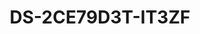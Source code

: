 ---
id: 14
title: "DS-2CE79D3T-IT3ZF"
slug: "DS-2CE79D3T-IT3ZF"
subTitle: "2 MP Ultra Low Light Motorized Varifocal Bullet Camera"
category: "turbohd"
imgCard: "/src/assets/images/turbohd/DS-2CE79D3T-IT3ZF/DS-2CE79D3T-IT3ZF-1.webp"
imgAlt: "DS-2CE79D3T-IT3ZF"
thumbnails: [
  "/src/assets/images/turbohd/DS-2CE79D3T-IT3ZF/DS-2CE79D3T-IT3ZF-1.webp",
]
features: [
  "2 MP turret camera with ultra-low light sensitivity (0.005 lux)",
  "120 dB true WDR for clear imaging in challenging lighting",
  "3D DNR for clean and sharp image quality",
  "Motorized varifocal lens with auto focus during zoom",
  "EXIR 2.0 infrared technology with 70 m IR distance",
  "Water and dust resistant (IP67)",
  "4 in 1 (TVI/AHD/CVI/CVBS signal switchable)"
]
rating: 5
reviewCount: 100
specifications: {
  Camera: {
    Image_Sensor: "2.0 megapixel progressive scan CMOS",
    Max_Resolution: "1920 (H) × 1080 (V)",
    Min_Illumination: "0.005 Lux@(F1.6, AGC ON), 0 Lux with IR",
    Shutter_Time: {
      PAL: "1/25 s to 1/50,000 s",
      NTSC: "1/30 s to 1/50,000 s"
    },
    Day_Night: "IR cut filter",
    Angle_Adjustment: "Pan: 0° to 360°, Tilt: 0° to 75°, Rotation: 0° to 360°",
    Signal_System: "PAL/NTSC"
  },
  Lens: {
    Lens_Type: "2.7 mm to 13.5 mm",
    Focal_Length_&_FOV: "102° to 31°",
    Lens_Mount: "Φ 14"
  },
  Image: {
    Image_Parameters_Switch: "STD/HIGH-SAT",
    Image_Settings: "Brightness, Sharpness, 3D DNR, Mirror, Smart IR",
    Frame_Rate: {
      PAL: "1080p@25fps",
      NTSC: "1080p@30fps"
    },
    Day_Night_Mode: "Auto/Color/BW (Black and White)",
    WDR: "≥ 120 dB",
    Image_Enhancement: "BLC, HLC",
    White_Balance: "ATW/MWB",
    AGC: "High/Medium/Low"
  },
  interface: {
    videoOutput: "1 HD analog output"
  },
  General: {
    Material: "Metal",
    Dimension: "123.87 mm × 110.24 mm × 134.3 mm (4.87\" × 4.34\" × 5.29\")",
    Weight: "Approx. 600 g (1.32 lb.)",
    Operating_Condition: "-40 °C to 60 °C (-40 °F to 140 °F), humidity: 90% or less (non-condensation)",
    Language: "English",
    Power_Supply: "12 VDC ±25%",
    Power_Recommendation: "You are recommended to use one power adapter to supply the power for one camera.",
    Consumption: "Max. 7.7 W",
    IR_Range: "Up to 70 m"
  },
  Approval: {
    Protection: "IP67"
  }
}
---